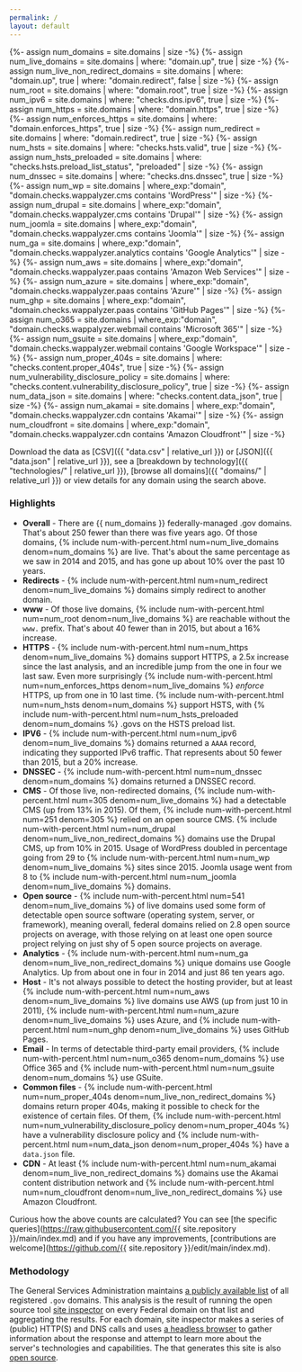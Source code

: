 ```yaml
---
permalink: /
layout: default
---
```


{%- assign num_domains = site.domains | size -%}
{%- assign num_live_domains = site.domains | where: "domain.up", true | size -%}
{%- assign num_live_non_redirect_domains = site.domains | where: "domain.up", true | where: "domain.redirect", false | size -%}
{%- assign num_root = site.domains | where: "domain.root", true | size -%}
{%- assign num_ipv6 = site.domains | where: "checks.dns.ipv6", true | size -%}
{%- assign num_https = site.domains | where: "domain.https", true | size -%}
{%- assign num_enforces_https = site.domains | where: "domain.enforces_https", true | size -%}
{%- assign num_redirect = site.domains | where: "domain.redirect", true | size -%}
{%- assign num_hsts = site.domains | where: "checks.hsts.valid", true | size -%}
{%- assign num_hsts_preloaded = site.domains | where: "checks.hsts.preload_list_status", "preloaded" | size -%}
{%- assign num_dnssec = site.domains | where: "checks.dns.dnssec", true | size -%}
{%- assign num_wp = site.domains | where_exp:"domain", "domain.checks.wappalyzer.cms contains 'WordPress'" | size -%}
{%- assign num_drupal = site.domains | where_exp:"domain", "domain.checks.wappalyzer.cms contains 'Drupal'" | size -%}
{%- assign num_joomla = site.domains | where_exp:"domain", "domain.checks.wappalyzer.cms contains 'Joomla'" | size -%}
{%- assign num_ga = site.domains | where_exp:"domain", "domain.checks.wappalyzer.analytics contains 'Google Analytics'" | size -%}
{%- assign num_aws = site.domains | where_exp:"domain", "domain.checks.wappalyzer.paas contains 'Amazon Web Services'" | size -%}
{%- assign num_azure = site.domains | where_exp:"domain", "domain.checks.wappalyzer.paas contains 'Azure'" | size -%}
{%- assign num_ghp = site.domains | where_exp:"domain", "domain.checks.wappalyzer.paas contains 'GitHub Pages'" | size -%}
{%- assign num_o365 = site.domains | where_exp:"domain", "domain.checks.wappalyzer.webmail contains 'Microsoft 365'" | size -%}
{%- assign num_gsuite = site.domains | where_exp:"domain", "domain.checks.wappalyzer.webmail contains 'Google Workspace'" | size -%}
{%- assign num_proper_404s = site.domains | where: "checks.content.proper_404s", true | size -%}
{%- assign num_vulnerability_disclosure_policy = site.domains | where: "checks.content.vulnerability_disclosure_policy", true | size -%}
{%- assign num_data_json = site.domains | where: "checks.content.data_json", true | size -%}
{%- assign num_akamai = site.domains | where_exp:"domain", "domain.checks.wappalyzer.cdn contains 'Akamai'" | size -%}
{%- assign num_cloudfront = site.domains | where_exp:"domain", "domain.checks.wappalyzer.cdn contains 'Amazon Cloudfront'" | size -%}

Download the data as [CSV]({{ "data.csv" | relative_url }}) or [JSON]({{ "data.json" | relative_url }}), see a [breakdown by technology]({{ "technologies/" | relative_url }}), [browse all domains]({{ "domains/" | relative_url }}) or view details for any domain using the search above.

### Highlights 

* **Overall** - There are {{ num_domains }} federally-managed .gov domains. That's about 250 fewer than there was five years ago. Of those domains, {% include num-with-percent.html num=num_live_domains denom=num_domains %} are live. That's about the same percentage as we saw in 2014 and 2015, and has gone up about 10% over the past 10 years.
* **Redirects** - {% include num-with-percent.html num=num_redirect denom=num_live_domains %} domains simply redirect to another domain.
* **www** - Of those live domains, {% include num-with-percent.html num=num_root denom=num_live_domains %} are reachable without the `www.` prefix. That's about 40 fewer than in 2015, but about a 16% increase.
* **HTTPS** - {% include num-with-percent.html num=num_https denom=num_live_domains %} domains support HTTPS, a 2.5x increase since the last analysis, and an incredible jump from the one in four we last saw. Even more surprisingly {% include num-with-percent.html num=num_enforces_https denom=num_live_domains %} _enforce_ HTTPS, up from one in 10 last time. {% include num-with-percent.html num=num_hsts denom=num_domains %} support HSTS, with {% include num-with-percent.html num=num_hsts_preloaded denom=num_domains %} .govs on the HSTS preload list.
* **IPV6** - {% include num-with-percent.html num=num_ipv6 denom=num_live_domains %} domains returned a `AAAA` record, indicating they supported IPv6 traffic. That represents about 50 fewer than 2015, but a 20% increase.
* **DNSSEC** - {% include num-with-percent.html num=num_dnssec denom=num_domains %} domains returned a DNSSEC record.
* **CMS** - Of those live, non-redirected domains, {% include num-with-percent.html num=305 denom=num_live_domains %} had a detectable CMS (up from 13% in 2015). Of them, {% include num-with-percent.html num=251 denom=305 %} relied on an open source CMS. {% include num-with-percent.html num=num_drupal denom=num_live_non_redirect_domains %} domains use the Drupal CMS, up from 10% in 2015. Usage of WordPress doubled in percentage going from 29 to {% include num-with-percent.html num=num_wp denom=num_live_domains %} sites since 2015. Joomla usage went from 8 to {% include num-with-percent.html num=num_joomla denom=num_live_domains %} domains.
* **Open source** - {% include num-with-percent.html num=541 denom=num_live_domains %} of live domains used some form of detectable open source software (operating system, server, or framework), meaning overall, federal domains relied on 2.8 open source projects on average, with those relying on at least one open source project relying on just shy of 5 open source projects on average.
* **Analytics** - {% include num-with-percent.html num=num_ga denom=num_live_non_redirect_domains %} unique domains use Google Analytics. Up from about one in four in 2014 and just 86 ten years ago.
* **Host** - It's not always possible to detect the hosting provider, but at least {% include num-with-percent.html num=num_aws denom=num_live_domains %} live domains use AWS (up from just 10 in 2011), {% include num-with-percent.html num=num_azure denom=num_live_domains %} uses Azure, and {% include num-with-percent.html num=num_ghp denom=num_live_domains %} uses GitHub Pages.
* **Email** - In terms of detectable third-party email providers, {% include num-with-percent.html num=num_o365 denom=num_domains %} use Office 365 and {% include num-with-percent.html num=num_gsuite denom=num_domains %} use GSuite.
* **Common files** - {% include num-with-percent.html num=num_proper_404s denom=num_live_non_redirect_domains %} domains return proper 404s, making it possible to check for the existence of certain files. Of them, {% include num-with-percent.html num=num_vulnerability_disclosure_policy denom=num_proper_404s %} have a vulnerability disclosure policy and {% include num-with-percent.html num=num_data_json denom=num_proper_404s %} have a `data.json` file.
* **CDN** - At least {% include num-with-percent.html num=num_akamai denom=num_live_non_redirect_domains %} domains use the Akamai content distribution network and {% include num-with-percent.html num=num_cloudfront denom=num_live_non_redirect_domains %} use Amazon Cloudfront.

Curious how the above counts are calculated? You can see [the specific queries](https://raw.githubusercontent.com/{{ site.repository }}/main/index.md) and if you have any improvements, [contributions are welcome](https://github.com/{{ site.repository }}/edit/main/index.md).  
### Methodology

The General Services Administration maintains [a publicly available list](https://github.com/GSA/data/tree/master/dotgov-domains) of all registered `.gov` domains. This analysis is the result of running the open source tool [site inspector](https://github.com/benbalter/site-inspector) on every Federal domain on that list and aggregating the results. For each domain, site inspector makes a series of (public) HTTP(S) and DNS calls and uses [a headless browser](https://github.com/AliasIO/wappalyzer) to gather information about the response and attempt to learn more about the server's technologies and capabilities. The that generates this site is also [open source](https://github.com//benbalter/2021-analysis-of-federal-dotgov-domains).